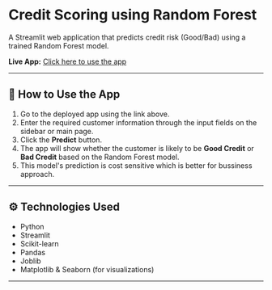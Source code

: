 # Credit Scoring using Random Forest

A Streamlit web application that predicts credit risk (Good/Bad) using a trained Random Forest model.

 **Live App:** [Click here to use the app](https://YOUR-STREAMLIT-APP-LINK-HERE)

---

## 📌 How to Use the App

1. Go to the deployed app using the link above.
2. Enter the required customer information through the input fields on the sidebar or main page.
3. Click the **Predict** button.
4. The app will show whether the customer is likely to be **Good Credit** or **Bad Credit** based on the Random Forest model.
5. This model's prediction is cost sensitive which is better for bussiness approach.

---

## ⚙️ Technologies Used

- Python
- Streamlit
- Scikit-learn
- Pandas
- Joblib
- Matplotlib & Seaborn (for visualizations)

---


